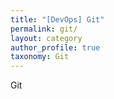 ```yaml
---
title: "[DevOps] Git"
permalink: git/
layout: category
author_profile: true
taxonomy: Git
---
```


Git

